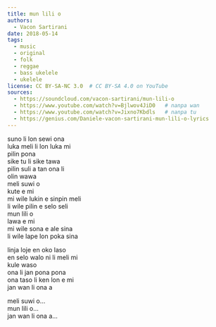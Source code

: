 ```yaml
---
title: mun lili o
authors:
  - Vacon Sartirani
date: 2018-05-14
tags:
  - music
  - original
  - folk
  - reggae
  - bass ukelele
  - ukelele
license: CC BY-SA-NC 3.0  # CC BY-SA 4.0 on YouTube
sources:
  - https://soundcloud.com/vacon-sartirani/mun-lili-o
  - https://www.youtube.com/watch?v=Bjlwov4JiD0   # nanpa wan
  - https://www.youtube.com/watch?v=Jixno7Kbdls   # nanpa tu
  - https://genius.com/Daniele-vacon-sartirani-mun-lili-o-lyrics
---
```


<!-- Music and lyrics: Vacon Sartirani
Vacon Sartirani: vocals, soprano ukulele, bass ukulele, keyboards, programming

***toki pona Lyrics:***
-->
suno li lon sewi ona  \
luka meli li lon luka mi  \
pilin pona  \
sike tu li sike tawa  \
pilin suli a tan ona li  \
olin wawa  \
meli suwi o  \
kute e mi  \
mi wile lukin e sinpin meli  \
li wile pilin e selo seli  \
mun lili o  \
lawa e mi  \
mi wile sona e ale sina  \
li wile lape lon poka sina

linja loje en oko laso  \
en selo walo ni li meli mi  \
kule waso  \
ona li jan pona pona  \
ona taso li ken lon e mi  \
jan wan li ona a

meli suwi o…  \
mun lili o…  \
jan wan li ona a…

<!-- 
English translation:***

The sun is in its sky
a woman's hand in my hand
feeling good.
The bicycle rolls on
feeling so great because that's
strong love.

Oh sweet woman
listen to me
I want to see a woman's face
and feel the burning skin.
Oh little star
lead me
I want to know everything about you
and sleep by your side.

Red hair, blue eye,
white skin, that's my woman
a bird's colors.
She's a good friend
only she can make me real
really she's the only one.

Oh sweet woman
listen to me
I want to see a woman's face
and feel the burning skin.
Oh little star
lead me
I want to know everything about you
and sleep by your side.

Oh sweet woman...
Oh little star...
Really she's the only one...
-->
